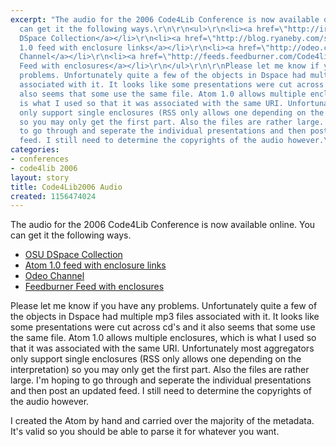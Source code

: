 ```yaml
---
excerpt: "The audio for the 2006 Code4Lib Conference is now available online. You
  can get it the following ways.\r\n\r\n<ul>\r\n<li><a href=\"http://ir.library.oregonstate.edu/dspace/handle/1957/2933\">OSU
  DSpace Collection</a></li>\r\n<li><a href=\"http://blog.ryaneby.com/stuff/code4libaudio.xml\">Atom
  1.0 feed with enclosure links</a></li>\r\n<li><a href=\"http://odeo.com/channel/120703/view\">Odeo
  Channel</a></li>\r\n<li><a href=\"http://feeds.feedburner.com/Code4lib2006ConferenceAudio\">Feedburner
  Feed with enclosures</a></li>\r\n</ul>\r\n\r\nPlease let me know if you have any
  problems. Unfortunately quite a few of the objects in Dspace had multiple mp3 files
  associated with it. It looks like some presentations were cut across cd's and it
  also seems that some use the same file. Atom 1.0 allows multiple enclosures, which
  is what I used so that it was associated with the same URI. Unfortunately most aggregators
  only support single enclosures (RSS only allows one depending on the interpretation)
  so you may only get the first part. Also the files are rather large. I'm hoping
  to go through and seperate the individual presentations and then post an updated
  feed. I still need to determine the copyrights of the audio however.\r"
categories:
- conferences
- code4lib 2006
layout: story
title: Code4Lib2006 Audio
created: 1156474024
---
```

The audio for the 2006 Code4Lib Conference is now available online. You can get it the following ways.

<ul>
<li><a href="http://ir.library.oregonstate.edu/dspace/handle/1957/2933">OSU DSpace Collection</a></li>
<li><a href="http://blog.ryaneby.com/stuff/code4libaudio.xml">Atom 1.0 feed with enclosure links</a></li>
<li><a href="http://odeo.com/channel/120703/view">Odeo Channel</a></li>
<li><a href="http://feeds.feedburner.com/Code4lib2006ConferenceAudio">Feedburner Feed with enclosures</a></li>
</ul>

Please let me know if you have any problems. Unfortunately quite a few of the objects in Dspace had multiple mp3 files associated with it. It looks like some presentations were cut across cd's and it also seems that some use the same file. Atom 1.0 allows multiple enclosures, which is what I used so that it was associated with the same URI. Unfortunately most aggregators only support single enclosures (RSS only allows one depending on the interpretation) so you may only get the first part. Also the files are rather large. I'm hoping to go through and seperate the individual presentations and then post an updated feed. I still need to determine the copyrights of the audio however.

I created the Atom by hand and carried over the majority of the metadata. It's valid so you should be able to parse it for whatever you want.
